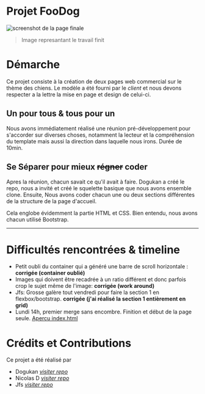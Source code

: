 # Projet FooDog

![screenshot de la page finale](https://i.imgur.com/ZKAwoZj.png "Image represantant le site")

> Image represantant le travail finit

# Démarche
Ce projet consiste à la création de deux pages web commercial sur le thème des chiens.
Le modèle a été fourni par le *client* et nous devons respecter a la lettre la mise en page et design de celui-ci.
## Un pour tous & tous pour un
Nous avons immédiatement réalisé une réunion pré-développement pour s'accorder sur diverses choses, notamment la lecteur et la compréhension du template mais aussi la direction dans laquelle nous irons.
Durée de 10min.

## Se Séparer pour mieux ~~régner~~ coder
Apres la réunion, chacun savait ce qu'il avait à faire.
Dogukan a créé le repo, nous a invité et créé le squelette basique que nous avons ensemble clone. 
Ensuite, Nous avons coder chacun une ou deux sections différentes de la structure de la page d'accueil.

Cela englobe évidemment la partie HTML et CSS. Bien entendu, nous avons chacun utilisé Bootstrap.

***

# Difficultés rencontrées & timeline
- Petit oubli du container qui a généré une barre de scroll horizontale : **corrigée (container oublié)**
- Images qui doivent être recadrée à un ratio différent et donc parfois crop le sujet même de l'image: **corrigée (work around)**
- Jfs: Grosse galère tout vendredi pour faire la section 1 en flexbox/bootstrap. **corrigée (j'ai réalisé la section 1 entièrement en grid)**
- Lundi 14h, premier merge sans encombre. Finition et début de la page seule. [Apercu index.html](https://i.imgur.com/ZKAwoZj.png)


# Crédits et Contributions
Ce projet a été réalisé par 
 - Dogukan *[visiter repo](https://github.com/D-Ermis/)*
 - Nicolas D *[visiter repo](https://github.com/deheznicolas)*
 - Jfs *[visiter repo](https://github.com/jfstassen)*
